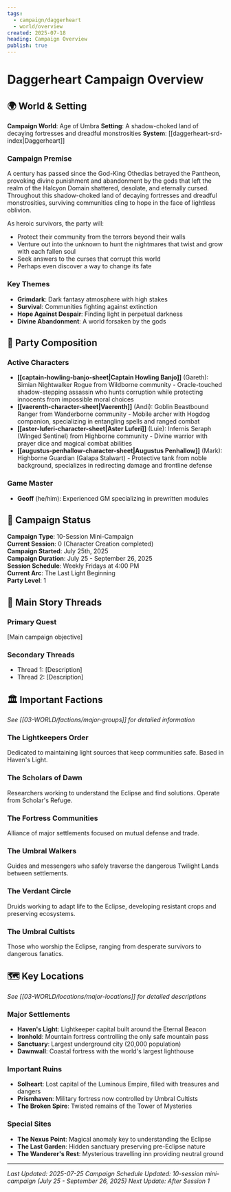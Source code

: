 ```yaml
---
tags:
  - campaign/daggerheart
  - world/overview
created: 2025-07-18
heading: Campaign Overview
publish: true
---
```


# Daggerheart Campaign Overview

## 🌍 World & Setting
**Campaign World**: Age of Umbra
**Setting**: A shadow-choked land of decaying fortresses and dreadful monstrosities
**System**: [[daggerheart-srd-index|Daggerheart]]

### Campaign Premise
A century has passed since the God-King Othedias betrayed the Pantheon, provoking divine punishment and abandonment by the gods that left the realm of the Halcyon Domain shattered, desolate, and eternally cursed. Throughout this shadow-choked land of decaying fortresses and dreadful monstrosities, surviving communities cling to hope in the face of lightless oblivion.

As heroic survivors, the party will:
- Protect their community from the terrors beyond their walls
- Venture out into the unknown to hunt the nightmares that twist and grow with each fallen soul
- Seek answers to the curses that corrupt this world
- Perhaps even discover a way to change its fate

### Key Themes
- **Grimdark**: Dark fantasy atmosphere with high stakes
- **Survival**: Communities fighting against extinction
- **Hope Against Despair**: Finding light in perpetual darkness
- **Divine Abandonment**: A world forsaken by the gods

## 👥 Party Composition
### Active Characters
- **[[captain-howling-banjo-sheet|Captain Howling Banjo]]** (Gareth): Simian Nightwalker Rogue from Wildborne community - Oracle-touched shadow-stepping assassin who hunts corruption while protecting innocents from impossible moral choices
- **[[vaerenth-character-sheet|Vaerenth]]** (Andi): Goblin Beastbound Ranger from Wanderborne community - Mobile archer with Hogdog companion, specializing in entangling spells and ranged combat
- **[[aster-luferi-character-sheet|Aster Luferi]]** (Luie): Infernis Seraph (Winged Sentinel) from Highborne community - Divine warrior with prayer dice and magical combat abilities
- **[[augustus-penhallow-character-sheet|Augustus Penhallow]]** (Mark): Highborne Guardian (Galapa Stalwart) - Protective tank from noble background, specializes in redirecting damage and frontline defense

### Game Master
- **Geoff** (he/him): Experienced GM specializing in prewritten modules
## 📖 Campaign Status
**Campaign Type**: 10-Session Mini-Campaign  
**Current Session**: 0 (Character Creation completed)  
**Campaign Started**: July 25th, 2025  
**Campaign Duration**: July 25 - September 26, 2025  
**Session Schedule**: Weekly Fridays at 4:00 PM  
**Current Arc**: The Last Light Beginning  
**Party Level**: 1
## 🎯 Main Story Threads
### Primary Quest
[Main campaign objective]

### Secondary Threads
- Thread 1: [Description]
- Thread 2: [Description]

## 🏛️ Important Factions
*See [[03-WORLD/factions/major-groups]] for detailed information*

### The Lightkeepers Order
Dedicated to maintaining light sources that keep communities safe. Based in Haven's Light.

### The Scholars of Dawn  
Researchers working to understand the Eclipse and find solutions. Operate from Scholar's Refuge.

### The Fortress Communities
Alliance of major settlements focused on mutual defense and trade.

### The Umbral Walkers
Guides and messengers who safely traverse the dangerous Twilight Lands between settlements.

### The Verdant Circle
Druids working to adapt life to the Eclipse, developing resistant crops and preserving ecosystems.

### The Umbral Cultists
Those who worship the Eclipse, ranging from desperate survivors to dangerous fanatics.

## 🗺️ Key Locations
*See [[03-WORLD/locations/major-locations]] for detailed descriptions*

### Major Settlements
- **Haven's Light**: Lightkeeper capital built around the Eternal Beacon
- **Ironhold**: Mountain fortress controlling the only safe mountain pass  
- **Sanctuary**: Largest underground city (20,000 population)
- **Dawnwall**: Coastal fortress with the world's largest lighthouse

### Important Ruins
- **Solheart**: Lost capital of the Luminous Empire, filled with treasures and dangers
- **Prismhaven**: Military fortress now controlled by Umbral Cultists
- **The Broken Spire**: Twisted remains of the Tower of Mysteries

### Special Sites
- **The Nexus Point**: Magical anomaly key to understanding the Eclipse
- **The Last Garden**: Hidden sanctuary preserving pre-Eclipse nature
- **The Wanderer's Rest**: Mysterious travelling inn providing neutral ground

---
*Last Updated: 2025-07-25*
*Campaign Schedule Updated: 10-session mini-campaign (July 25 - September 26, 2025)*
*Next Update: After Session 1*